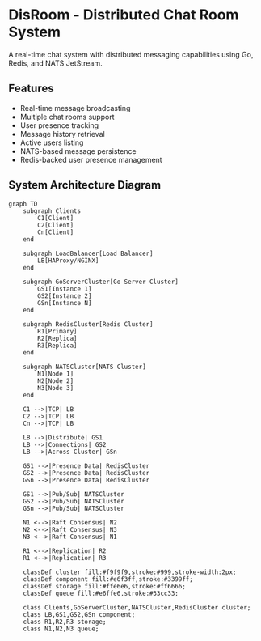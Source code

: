 # DisRoom - Distributed Chat Room System

A real-time chat system with distributed messaging capabilities using Go, Redis, and NATS JetStream.

## Features

- Real-time message broadcasting
- Multiple chat rooms support
- User presence tracking
- Message history retrieval
- Active users listing
- NATS-based message persistence
- Redis-backed user presence management

## System Architecture Diagram
```mermaid
graph TD
    subgraph Clients
        C1[Client]
        C2[Client]
        Cn[Client]
    end

    subgraph LoadBalancer[Load Balancer]
        LB[HAProxy/NGINX]
    end

    subgraph GoServerCluster[Go Server Cluster]
        GS1[Instance 1]
        GS2[Instance 2]
        GSn[Instance N]
    end

    subgraph RedisCluster[Redis Cluster]
        R1[Primary]
        R2[Replica]
        R3[Replica]
    end

    subgraph NATSCluster[NATS Cluster]
        N1[Node 1]
        N2[Node 2]
        N3[Node 3]
    end

    C1 -->|TCP| LB
    C2 -->|TCP| LB
    Cn -->|TCP| LB
    
    LB -->|Distribute| GS1
    LB -->|Connections| GS2
    LB -->|Across Cluster| GSn
    
    GS1 -->|Presence Data| RedisCluster
    GS2 -->|Presence Data| RedisCluster
    GSn -->|Presence Data| RedisCluster
    
    GS1 -->|Pub/Sub| NATSCluster
    GS2 -->|Pub/Sub| NATSCluster
    GSn -->|Pub/Sub| NATSCluster

    N1 <-->|Raft Consensus| N2
    N2 <-->|Raft Consensus| N3
    N3 <-->|Raft Consensus| N1

    R1 <-->|Replication| R2
    R1 <-->|Replication| R3

    classDef cluster fill:#f9f9f9,stroke:#999,stroke-width:2px;
    classDef component fill:#e6f3ff,stroke:#3399ff;
    classDef storage fill:#ffe6e6,stroke:#ff6666;
    classDef queue fill:#e6ffe6,stroke:#33cc33;
    
    class Clients,GoServerCluster,NATSCluster,RedisCluster cluster;
    class LB,GS1,GS2,GSn component;
    class R1,R2,R3 storage;
    class N1,N2,N3 queue;
